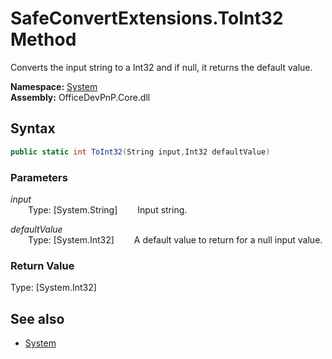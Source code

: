 # SafeConvertExtensions.ToInt32 Method  
Converts the input string to a Int32 and if null, it returns the default value.  

**Namespace:** [System](System.md)  
**Assembly:** OfficeDevPnP.Core.dll  
## Syntax
```C#
public static int ToInt32(String input,Int32 defaultValue)
```
### Parameters
*input*  
&emsp;&emsp;Type: [System.String] 
&emsp;&emsp;Input string.  
  
*defaultValue*  
&emsp;&emsp;Type: [System.Int32] 
&emsp;&emsp;A default value to return for a null input value.  
  
### Return Value
Type: [System.Int32]  

## See also
- [System](System.md)
